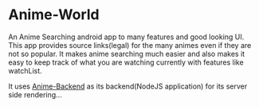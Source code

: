 # Anime-World

An Anime Searching android app to many features and good looking UI.
This app provides source links(legal) for the many animes even if they are not so popular.
It makes anime searching much easier and also makes it easy to keep track of what you are watching currently with features like watchList.

It uses [Anime-Backend](https://github.com/Srikanth-Macha/Anime-Backend) as its backend(NodeJS application) for its server side rendering...
